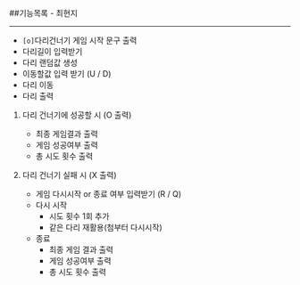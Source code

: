 ##기능목록 - 최현지
<hr>

* `[o]`다리건너기 게임 시작 문구 출력
* 다리길이 입력받기
* 다리 랜덤값 생성
* 이동할값 입력 받기 (U / D)
* 다리 이동
* 다리 출력

1. 다리 건너기에 성공할 시 (O 출력)
    * 최종 게임결과 출력
    * 게임 성공여부 출력
    * 총 시도 횟수 출력
    

2. 다리 건너기 실패 시 (X 출력)
    * 게임 다시시작 or 종료 여부 입력받기 (R / Q)
    * 다시 시작
        * 시도 횟수 1회 추가
        * 같은 다리 재활용(첨부터 다시시작)
    * 종료 
        * 최종 게임 결과 출력
        * 게임 성공여부 출력
        * 총 시도 횟수 출력